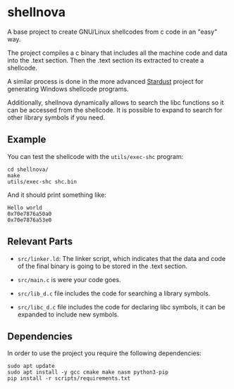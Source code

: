 # shellnova

A base project to create GNU/Linux shellcodes from c code in an "easy" way.

The project compiles a c binary that includes all the machine code and data
into the .text section. Then the .text section its extracted to create a
shellcode.

A similar process is done in the more advanced
[Stardust](https://github.com/Cracked5pider/Stardust) project for generating
Windows shellcode programs.

Additionally, shellnova dynamically allows to search the libc functions so it
can be accessed from the shellcode. It is possible to expand to search for
other library symbols if you need.

## Example

You can test the shellcode with the `utils/exec-shc` program:
```
cd shellnova/
make
utils/exec-shc shc.bin
```

And it should print something like:
```
Hello world
0x70e7876a50a0
0x70e7876a53e0
```

## Relevant Parts

- `src/linker.ld`: The linker script, which indicates that the data and code of
the final binary is going to be stored in the .text section.

- `src/main.c` is were your code goes.

- `src/lib_d.c` file includes the code for searching a library symbols.

- `src/libc_d.c` file includes the code for declaring libc symbols, it can
be expanded to include new symbols.

## Dependencies

In order to use the project you require the following dependencies:
```
sudo apt update
sudo apt install -y gcc cmake make nasm python3-pip
pip install -r scripts/requirements.txt
```
